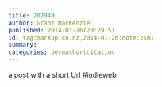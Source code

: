 ```yaml
---
title: 202949
author: Grant MacKenzie
published: 2014-01-26T20:29:51
id: tag:markup.co.nz,2014-01-26:note:2sm1
summary:
categories: permashortcitation
---
```


 a post with a short Url #indieweb

